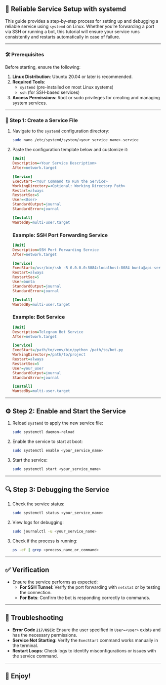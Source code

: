 ## 🚀 Reliable Service Setup with systemd

This guide provides a step-by-step process for setting up and debugging a reliable service using `systemd` on Linux. Whether you’re forwarding a port via SSH or running a bot, this tutorial will ensure your service runs consistently and restarts automatically in case of failure.

---

### 🛠️ Prerequisites

Before starting, ensure the following:
1. **Linux Distribution**: Ubuntu 20.04 or later is recommended.
2. **Required Tools**:
   - `systemd` (pre-installed on most Linux systems)
   - `ssh` (for SSH-based services)
3. **Access Permissions**: Root or sudo privileges for creating and managing system services.

---

### 📄 Step 1: Create a Service File

1. Navigate to the `systemd` configuration directory:

   ```bash
   sudo nano /etc/systemd/system/<your_service_name>.service
   ```

2. Paste the configuration template below and customize it:

   ```ini
   [Unit]
   Description=<Your Service Description>
   After=network.target

   [Service]
   ExecStart=<Your Command to Run the Service>
   WorkingDirectory=<Optional: Working Directory Path>
   Restart=always
   RestartSec=5
   User=<User>
   StandardOutput=journal
   StandardError=journal

   [Install]
   WantedBy=multi-user.target
   ```

   ### Example: SSH Port Forwarding Service
   ```ini
   [Unit]
   Description=SSH Port Forwarding Service
   After=network.target

   [Service]
   ExecStart=/usr/bin/ssh -R 0.0.0.0:8084:localhost:8084 bunta@api-serv -N -q
   Restart=always
   RestartSec=5
   User=bunta
   StandardOutput=journal
   StandardError=journal

   [Install]
   WantedBy=multi-user.target
   ```

   ### Example: Bot Service
   ```ini
   [Unit]
   Description=Telegram Bot Service
   After=network.target

   [Service]
   ExecStart=/path/to/venv/bin/python /path/to/bot.py
   WorkingDirectory=/path/to/project
   Restart=always
   RestartSec=5
   User=your_user
   StandardOutput=journal
   StandardError=journal

   [Install]
   WantedBy=multi-user.target
   ```

---

## ⚙️ Step 2: Enable and Start the Service

1. Reload `systemd` to apply the new service file:

   ```bash
   sudo systemctl daemon-reload
   ```

2. Enable the service to start at boot:

   ```bash
   sudo systemctl enable <your_service_name>
   ```

3. Start the service:

   ```bash
   sudo systemctl start <your_service_name>
   ```

---

## 🔍 Step 3: Debugging the Service

1. Check the service status:

   ```bash
   sudo systemctl status <your_service_name>
   ```

2. View logs for debugging:

   ```bash
   sudo journalctl -u <your_service_name>
   ```

3. Check if the process is running:

   ```bash
   ps -ef | grep <process_name_or_command>
   ```

---

## ✅ Verification

- Ensure the service performs as expected:
  - **For SSH Tunnel**: Verify the port forwarding with `netstat` or by testing the connection.
  - **For Bots**: Confirm the bot is responding correctly to commands.

---

## 🚨 Troubleshooting

- **Error Code `217/USER`**: Ensure the user specified in `User=<user>` exists and has the necessary permissions.
- **Service Not Starting**: Verify the `ExecStart` command works manually in the terminal.
- **Restart Loops**: Check logs to identify misconfigurations or issues with the service command.

---

## 🎉 Enjoy!
